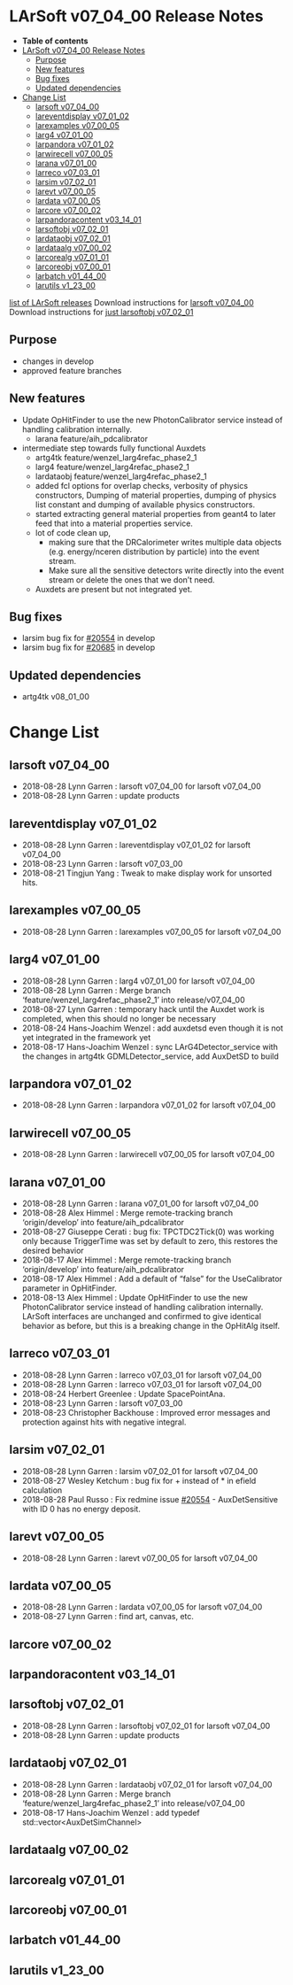 LArSoft v07\_04\_00 Release Notes
======================================================================

-   **Table of contents**
-   [LArSoft v07\_04\_00 Release Notes](#LArSoft-v07_04_00-Release-Notes)
    -   [Purpose](#Purpose)
    -   [New features](#New-features)
    -   [Bug fixes](#Bug-fixes)
    -   [Updated dependencies](#Updated-dependencies)
-   [Change List](#Change-List)
    -   [larsoft v07\_04\_00](#larsoft-v07_04_00)
    -   [lareventdisplay v07\_01\_02](#lareventdisplay-v07_01_02)
    -   [larexamples v07\_00\_05](#larexamples-v07_00_05)
    -   [larg4 v07\_01\_00](#larg4-v07_01_00)
    -   [larpandora v07\_01\_02](#larpandora-v07_01_02)
    -   [larwirecell v07\_00\_05](#larwirecell-v07_00_05)
    -   [larana v07\_01\_00](#larana-v07_01_00)
    -   [larreco v07\_03\_01](#larreco-v07_03_01)
    -   [larsim v07\_02\_01](#larsim-v07_02_01)
    -   [larevt v07\_00\_05](#larevt-v07_00_05)
    -   [lardata v07\_00\_05](#lardata-v07_00_05)
    -   [larcore v07\_00\_02](#larcore-v07_00_02)
    -   [larpandoracontent v03\_14\_01](#larpandoracontent-v03_14_01)
    -   [larsoftobj v07\_02\_01](#larsoftobj-v07_02_01)
    -   [lardataobj v07\_02\_01](#lardataobj-v07_02_01)
    -   [lardataalg v07\_00\_02](#lardataalg-v07_00_02)
    -   [larcorealg v07\_01\_01](#larcorealg-v07_01_01)
    -   [larcoreobj v07\_00\_01](#larcoreobj-v07_00_01)
    -   [larbatch v01\_44\_00](#larbatch-v01_44_00)
    -   [larutils v1\_23\_00](#larutils-v1_23_00)

[list of LArSoft releases](LArSoft_release_list)
Download instructions for [larsoft v07\_04\_00](http://scisoft.fnal.gov/scisoft/bundles/larsoft/v07_04_00/larsoft-v07_04_00.html)
Download instructions for [just larsoftobj v07\_02\_01](http://scisoft.fnal.gov/scisoft/bundles/larsoftobj/v07_02_01/larsoftobj-v07_02_01.html)

Purpose
--------------------

-   changes in develop
-   approved feature branches

New features
------------------------------

-   Update OpHitFinder to use the new PhotonCalibrator service instead of handling calibration internally.
    -   larana feature/aih\_pdcalibrator
-   intermediate step towards fully functional Auxdets
    -   artg4tk feature/wenzel\_larg4refac\_phase2\_1
    -   larg4 feature/wenzel\_larg4refac\_phase2\_1
    -   lardataobj feature/wenzel\_larg4refac\_phase2\_1
    -   added fcl options for overlap checks, verbosity of physics constructors, Dumping of material properties, dumping of physics list constant and dumping of available physics constructors.
    -   started extracting general material properties from geant4 to later feed that into a material properties service.
    -   lot of code clean up,
        -   making sure that the DRCalorimeter writes multiple data objects
             (e.g. energy/nceren distribution by particle) into the event stream.
        -   Make sure all the sensitive detectors write directly into the event stream or delete the ones that we don’t need.
    -   Auxdets are present but not integrated yet.

Bug fixes
------------------------

-   larsim bug fix for [\#20554](/redmine/issues/20554 "Bug: AuxDetSensitive with ID 0 has no energy deposit (Closed)") in develop
-   larsim bug fix for [\#20685](/redmine/issues/20685 "Bug: Bug in ISCalcSeparate::EFieldAtStep (Resolved)") in develop

Updated dependencies
----------------------------------------------

-   artg4tk v08\_01\_00

Change List
============================

larsoft v07\_04\_00
------------------------------------------

-   2018-08-28 Lynn Garren : larsoft v07\_04\_00 for larsoft v07\_04\_00
-   2018-08-28 Lynn Garren : update products

lareventdisplay v07\_01\_02
----------------------------------------------------------

-   2018-08-28 Lynn Garren : lareventdisplay v07\_01\_02 for larsoft v07\_04\_00
-   2018-08-23 Lynn Garren : larsoft v07\_03\_00
-   2018-08-21 Tingjun Yang : Tweak to make display work for unsorted hits.

larexamples v07\_00\_05
--------------------------------------------------

-   2018-08-28 Lynn Garren : larexamples v07\_00\_05 for larsoft v07\_04\_00

larg4 v07\_01\_00
--------------------------------------

-   2018-08-28 Lynn Garren : larg4 v07\_01\_00 for larsoft v07\_04\_00
-   2018-08-28 Lynn Garren : Merge branch ‘feature/wenzel\_larg4refac\_phase2\_1’ into release/v07\_04\_00
-   2018-08-27 Lynn Garren : temporary hack until the Auxdet work is completed, when this should no longer be necessary
-   2018-08-24 Hans-Joachim Wenzel : add auxdetsd even though it is not yet integrated in the framework yet
-   2018-08-17 Hans-Joachim Wenzel : sync LArG4Detector\_service with the changes in artg4tk GDMLDetector\_service, add AuxDetSD to build

larpandora v07\_01\_02
------------------------------------------------

-   2018-08-28 Lynn Garren : larpandora v07\_01\_02 for larsoft v07\_04\_00

larwirecell v07\_00\_05
--------------------------------------------------

-   2018-08-28 Lynn Garren : larwirecell v07\_00\_05 for larsoft v07\_04\_00

larana v07\_01\_00
----------------------------------------

-   2018-08-28 Lynn Garren : larana v07\_01\_00 for larsoft v07\_04\_00
-   2018-08-28 Alex Himmel : Merge remote-tracking branch ‘origin/develop’ into feature/aih\_pdcalibrator
-   2018-08-27 Giuseppe Cerati : bug fix: TPCTDC2Tick(0) was working only because TriggerTime was set by default to zero, this restores the desired behavior
-   2018-08-17 Alex Himmel : Merge remote-tracking branch ‘origin/develop’ into feature/aih\_pdcalibrator
-   2018-08-17 Alex Himmel : Add a default of “false” for the UseCalibrator parameter in OpHitFinder.
-   2018-08-13 Alex Himmel : Update OpHitFinder to use the new PhotonCalibrator service instead of handling calibration internally. LArSoft interfaces are unchanged and confirmed to give identical behavior as before, but this is a breaking change in the OpHitAlg itself.

larreco v07\_03\_01
------------------------------------------

-   2018-08-28 Lynn Garren : larreco v07\_03\_01 for larsoft v07\_04\_00
-   2018-08-28 Lynn Garren : larreco v07\_03\_01 for larsoft v07\_04\_00
-   2018-08-24 Herbert Greenlee : Update SpacePointAna.
-   2018-08-23 Lynn Garren : larsoft v07\_03\_00
-   2018-08-23 Christopher Backhouse : Improved error messages and protection against hits with negative integral.

larsim v07\_02\_01
----------------------------------------

-   2018-08-28 Lynn Garren : larsim v07\_02\_01 for larsoft v07\_04\_00
-   2018-08-27 Wesley Ketchum : bug fix for + instead of \* in efield calculation
-   2018-08-28 Paul Russo : Fix redmine issue [\#20554](/redmine/issues/20554 "Bug: AuxDetSensitive with ID 0 has no energy deposit (Closed)") - AuxDetSensitive with ID 0 has no energy deposit.

larevt v07\_00\_05
----------------------------------------

-   2018-08-28 Lynn Garren : larevt v07\_00\_05 for larsoft v07\_04\_00

lardata v07\_00\_05
------------------------------------------

-   2018-08-28 Lynn Garren : lardata v07\_00\_05 for larsoft v07\_04\_00
-   2018-08-27 Lynn Garren : find art, canvas, etc.

larcore v07\_00\_02
------------------------------------------

larpandoracontent v03\_14\_01
--------------------------------------------------------------

larsoftobj v07\_02\_01
------------------------------------------------

-   2018-08-28 Lynn Garren : larsoftobj v07\_02\_01 for larsoft v07\_04\_00
-   2018-08-28 Lynn Garren : update products

lardataobj v07\_02\_01
------------------------------------------------

-   2018-08-28 Lynn Garren : lardataobj v07\_02\_01 for larsoft v07\_04\_00
-   2018-08-28 Lynn Garren : Merge branch ‘feature/wenzel\_larg4refac\_phase2\_1’ into release/v07\_04\_00
-   2018-08-17 Hans-Joachim Wenzel : add typedef std::vector\<AuxDetSimChannel\>

lardataalg v07\_00\_02
------------------------------------------------

larcorealg v07\_01\_01
------------------------------------------------

larcoreobj v07\_00\_01
------------------------------------------------

larbatch v01\_44\_00
--------------------------------------------

larutils v1\_23\_00
------------------------------------------
